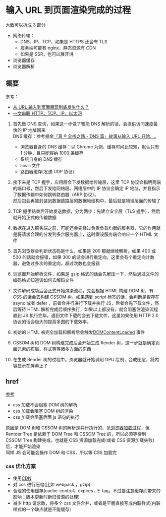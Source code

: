 # 输入 URL 到页面渲染完成的过程

大致可以拆成 3 部分

- 网络传输：
  - DNS、IP、TCP、如果是 HTTPS 还会有 TLS
  - 服务端可能有 nginx、静态资源有 CDN
  - 如果是 SSR，也可以展开讲
- 浏览器缓存
- 浏览器解析

## 概要

参考：

- [从 URL 输入到页面展现到底发生什么？](https://github.com/ljianshu/Blog/issues/24)
- [一文串联 HTTP、TCP、IP、以太网](https://mp.weixin.qq.com/s/t3WM5oGr54-H-7I-7wd3nA?scene=25)

1.  首先做 DNS 查询，如果这一步做了智能 DNS 解析的话，会提供访问速度最快的 IP 地址回来  
    DNS 缓存：参考掘金[「真 ® 全栈之路 - DNS 篇」故事从输入 URL 开始.....](https://juejin.im/post/5ceebb7251882507266414b7)
    - 浏览器自身的 DNS 缓存：以 Chrome 为例，缓存时间比较短，默认只有 1 分钟，且只能容纳 1000 条缓存
    - 系统自身的 DNS 缓存
    - `hosts`文件
    - 路由器缓存(发送 UDP 协议)
2.  接下来是 TCP 握手，应用层会下发数据给传输层，这里 TCP
    协议会指明两端的端口号，然后下发给网络层。网络层中的 IP 协议会确定 IP
    地址，并且指示了数据传输中如何跳转路由器（ARP 协议）。  
    然后包会再被封装到数据链路层的数据帧结构中，最后就是物理层面的传输了

3.  TCP 握手结束后开始发送数据，分为两步：先建立安全层（TLS 握手），然后就开始正式的传输数据

4.  数据在进入服务端之前，可能还会先经过负责负载均衡的服务器，它的作用就是将请求合理的分发到多台服务器上，这时假设服务端会响应一个
    HTML 文件

5.  首先浏览器会判断状态码是什么，如果是 200 那就继续解析，如果 400 或 500
    的话就会报错，如果 300
    的话会进行重定向，这里会有个重定向计数器，避免过多次的重定向，超过次数也会报错

6.  浏览器开始解析文件，如果是 gzip
    格式的话会先解压一下，然后通过文件的编码格式知道该如何去解码文件

7.  文件解码成功后会正式开始渲染流程，先会根据 HTML 构建 DOM 树，有 CSS
    的话会去构建 CSSOM 树。如果遇到 script 标签的话，会判断是否存在 async 或者
    defer ，前者会并行进行下载并执行 JS，后者会先下载文件，然后等待 HTML
    解析完成后顺序执行，如果以上都没有，就会阻塞住渲染流程直到 JS
    执行完毕。遇到文件下载的会去下载文件，这里如果使用 HTTP 2.0
    协议的话会极大的提高多图的下载效率。

8.  初始的 HTML 被完全加载和解析后会触发[DOMContentLoaded](../js/002_script.md#domcontentloaded) 事件

9.  CSSOM 树和 DOM 树构建完成后会开始生成 Render
    树，这一步就是确定页面元素的布局、样式等等诸多方面的东西

10. 在生成 Render 树的过程中，浏览器就开始调用 GPU
    绘制，合成图层，将内容显示在屏幕上了

## href

[参考](https://juejin.im/post/5b88ddca6fb9a019c7717096)

- css 加载不会阻塞 DOM 树的解析
- css 加载会阻塞 DOM 树的渲染
- css 加载会阻塞后面 js 语句的执行

原因是 DOM 树和 CSSOM 树的解析是并行执行的，见[浏览器加载过程](./50_performance.md)，但 Rentder Tree 是依赖于 DOM Tree 和 CSSOM Tree 的，所以必须等待到 CSSOM Tree 构建完成，也就是 CSS 资源加载完成(或者 CSS 资源加载失败)后，才能开始渲染  
同样 JS 会可能会操作 DOM 和 CSS，所以等 CSS 加载完

### css 优化方案

- 使用[CDN](./29_cdn.md)
- 对 css 进行压缩(比如 webpack,，gzip)
- 合理的使用缓存(cache-control，expires，E-tag。不过要注意缓存而带来的影响：版本更新时新旧资源的处理)
- 减少 http 请求数，将多个 css 文件合并，或者是干脆直接写成内联样式(内联样式的一个缺点就是不能缓存)
